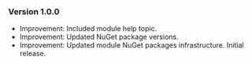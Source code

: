 ### Version 1.0.0

- Improvement: Included module help topic.
- Improvement: Updated NuGet package versions.
- Improvement: Updated module NuGet packages infrastructure.
Initial release.
